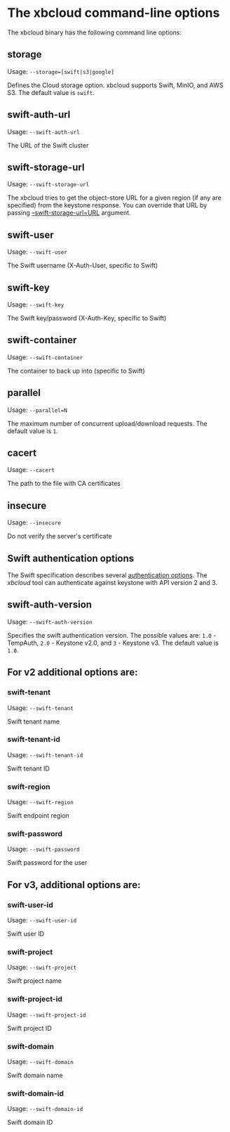 # The xbcloud command-line options

The xbcloud binary has the following command line options:

## storage

Usage: `--storage=[swift|s3|google]`

Defines the Cloud storage option. xbcloud supports Swift, MinIO, and AWS S3. The default value is `swift`.

## swift-auth-url

Usage: `--swift-auth-url`

The URL of the Swift cluster

## swift-storage-url

Usage: `--swift-storage-url`

The xbcloud tries to get the object-store URL for a given region (if any are specified)
from the keystone response. You can override that URL by passing
[–swift-storage-url=URL](#swift-storage-url) argument.

## swift-user

Usage: `--swift-user`

The Swift username (X-Auth-User, specific to Swift)

## swift-key

Usage: `--swift-key`

The Swift key/password (X-Auth-Key, specific to Swift)

## swift-container

Usage: `--swift-container`

The container to back up into (specific to Swift)

## parallel

Usage: `--parallel=N`

The maximum number of concurrent upload/download requests. The default value is `1`.

## cacert

Usage: `--cacert`

The path to the file with CA certificates

## insecure

Usage: `--insecure`

Do not verify the server's certificate

## Swift authentication options

The Swift specification describes several [authentication options](http://docs.openstack.org/developer/swift/overview_auth.html). The *xbcloud* tool can
authenticate against keystone with API version 2 and 3.

## swift-auth-version

Usage: `--swift-auth-version`

Specifies the swift authentication version. The possible values are: `1.0` -
TempAuth, `2.0` - Keystone v2.0, and `3` - Keystone v3. The default value is
`1.0`.

## For v2 additional options are:

### swift-tenant

Usage: `--swift-tenant`

Swift tenant name

### swift-tenant-id

Usage: `--swift-tenant-id`

Swift tenant ID

### swift-region

Usage: `--swift-region`

Swift endpoint region

### swift-password

Usage: `--swift-password`

Swift password for the user

## For v3, additional options are:

### swift-user-id

Usage: `--swift-user-id`

Swift user ID

### swift-project

Usage: `--swift-project`

Swift project name

### swift-project-id

Usage: `--swift-project-id`

Swift project ID

### swift-domain

Usage: `--swift-domain`

Swift domain name

### swift-domain-id

Usage: `--swift-domain-id`

Swift domain ID